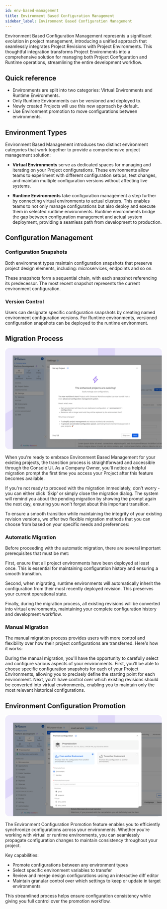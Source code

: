 ```yaml
---
id: env-based-management
title: Environment Based Configuration Management
sidebar_label: Environment Based Configuration Management
---
```


Environment Based Configuration Management represents a significant evolution in project management, introducing a unified approach that seamlessly integrates Project Revisions with Project Environments. This thoughtful integration transforms Project Environments into a comprehensive solution for managing both Project Configuration and Runtime operations, streamlining the entire development workflow.

## Quick reference

- Environments are split into two categories: Virtual Environments and Runtime Environments.
- Only Runtime Environments can be versioned and deployed to.
- Newly created Projects will use this new approach by default.
- Use Environment promotion to move configurations between environments.

## Environment Types

Environment Based Management introduces two distinct environment categories that work together to provide a comprehensive project management solution:

- **Virtual Environments** serve as dedicated spaces for managing and iterating on your Project configurations. These environments allow teams to experiment with different configuration setups, test changes, and maintain multiple configuration versions without affecting live systems.
  
- **Runtime Environments** take configuration management a step further by connecting virtual environments to actual clusters. This enables teams to not only manage configurations but also deploy and execute them in selected runtime environments. Runtime environments bridge the gap between configuration management and actual system deployment, providing a seamless path from development to production.

## Configuration Management

### Configuration Snapshots

Both environment types maintain configuration snapshots that preserve project design elements, including: microservices, endpoints and so on.

These snapshots form a sequential chain, with each snapshot referencing its predecessor. The most recent snapshot represents the current environment configuration.

### Version Control

Users can designate specific configuration snapshots by creating named environment configuration versions. For Runtime environments, versioned configuration snapshots can be deployed to the runtime environment.

## Migration Process

![Migration Process](img/migration-process.png)

When you're ready to embrace Environment Based Management for your existing projects, the transition process is straightforward and accessible through the Console UI. As a Company Owner, you'll notice a helpful migration prompt the first time you access your Project after this feature becomes available.

If you're not ready to proceed with the migration immediately, don't worry - you can either click 'Skip' or simply close the migration dialog. The system will remind you about the pending migration by showing the prompt again the next day, ensuring you won't forget about this important transition.

To ensure a smooth transition while maintaining the integrity of your existing revision versions, we offer two flexible migration methods that you can choose from based on your specific needs and preferences:

### Automatic Migration

Before proceeding with the automatic migration, there are several important prerequisites that must be met:

First, ensure that all project environments have been deployed at least once. This is essential for maintaining configuration history and ensuring a smooth transition.

Second, when migrating, runtime environments will automatically inherit the configuration from their most recently deployed revision. This preserves your current operational state.

Finally, during the migration process, all existing revisions will be converted into virtual environments, maintaining your complete configuration history and development workflow.

### Manual Migration

The manual migration process provides users with more control and flexibility over how their project configurations are transferred. Here's how it works:

During the manual migration, you'll have the opportunity to carefully select and configure various aspects of your environments. First, you'll be able to choose specific configuration snapshots for each of your Project Environments, allowing you to precisely define the starting point for each environment. Next, you'll have control over which existing revisions should be converted into virtual environments, enabling you to maintain only the most relevant historical configurations.

## Environment Configuration Promotion

![Promotion](img/promotion.png)

The Environment Configuration Promotion feature enables you to efficiently synchronize configurations across your environments. Whether you're working with virtual or runtime environments, you can seamlessly propagate configuration changes to maintain consistency throughout your project.

Key capabilities:

- Promote configurations between any environment types
- Select specific environment variables to transfer
- Review and merge design configurations using an interactive diff editor
- Maintain granular control over which settings to keep or update in target environments

This streamlined process helps ensure configuration consistency while giving you full control over the promotion workflow.
